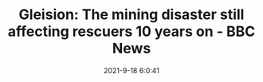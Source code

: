 ---
"title": "Gleision: The mining disaster still affecting rescuers 10 years on - BBC News"
"date": "2021-9-18 6:0:41"
"feed_name": "GOOGLENEWSMINING"
"feed_website": "https://news.google.com/search?q=mining%2Bincident&hl=en-US&gl=US&ceid=US:en"
"feed_rss": "https://news.google.com/rss/search?q=mining%2Bincident&hl=en-US&gl=US&ceid=US:en"
"link": "https://www.bbc.com/news/uk-wales-58585552"
"file": "_posts/2021-1-1-42046d1d1e856013230ea23dd023ede79a4b015e.md"
"accident": "0"
"drilling": "0"
"dead": "0"
"injured": "0"
"where": "unknown site"
---